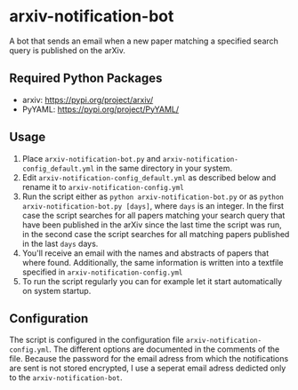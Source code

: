 # arxiv-notification-bot
A bot that sends an email when a new paper matching a specified search query is published on the arXiv.

## Required Python Packages
  - arxiv: https://pypi.org/project/arxiv/
  - PyYAML: https://pypi.org/project/PyYAML/

## Usage
  1. Place `arxiv-notification-bot.py` and `arxiv-notification-config_default.yml` in the same directory in your system.
  2. Edit `arxiv-notification-config_default.yml` as described below and rename it to `arxiv-notification-config.yml`
  3. Run the script either as `python arxiv-notification-bot.py` or as `python arxiv-notification-bot.py [days]`, where `days` is an integer.
    In the first case the script searches for all papers matching your search query that have been published in the arXiv since the last time
    the script was run, in the second case the script searches for all matching papers published in the last `days` days.
  4. You'll receive an email with the names and abstracts of papers that where found. Additionally, the same information is written into a textfile
    specified in `arxiv-notification-config.yml`
  5. To run the script regularly you can for example let it start automatically on system startup.
  
## Configuration
  The script is configured in the configuration file `arxiv-notification-config.yml`. The different options are documented in the comments of the file.
  Because the password for the email adress from which the notifications are sent is not stored encrypted, I use a seperat email adress dedicted
  only to the `arxiv-notification-bot`.
